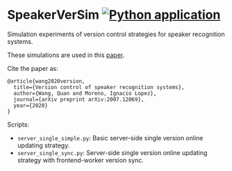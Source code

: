 # SpeakerVerSim [![Python application](https://github.com/wq2012/SpeakerVerSim/actions/workflows/python-app.yml/badge.svg)](https://github.com/wq2012/SpeakerVerSim/actions/workflows/python-app.yml)

Simulation experiments of version control strategies for speaker recognition systems.

These simulations are used in this [paper](https://arxiv.org/abs/2007.12069).

Cite the paper as:

```
@article{wang2020version,
  title={Version control of speaker recognition systems},
  author={Wang, Quan and Moreno, Ignacio Lopez},
  journal={arXiv preprint arXiv:2007.12069},
  year={2020}
}
```

Scripts:

* `server_single_simple.py`: Basic server-side single version online updating strategy.
* `server_single_sync.py`: Server-side single version online updating strategy with frontend-worker version sync.
